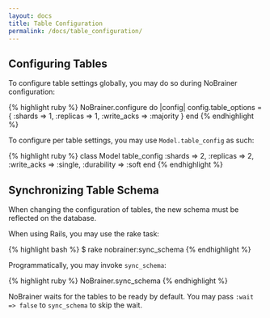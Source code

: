 ```yaml
---
layout: docs
title: Table Configuration
permalink: /docs/table_configuration/
---
```


## Configuring Tables

To configure table settings globally, you may do so during NoBrainer
configuration:

{% highlight ruby %}
NoBrainer.configure do |config|
  config.table_options = { :shards => 1, :replicas => 1,
                           :write_acks => :majority }
end
{% endhighlight %}

To configure per table settings, you may use `Model.table_config` as such:

{% highlight ruby %}
class Model
  table_config :shards => 2, :replicas => 2,
               :write_acks => :single, :durability => :soft
end
{% endhighlight %}

## Synchronizing Table Schema

When changing the configuration of tables, the new schema must be reflected on
the database.

When using Rails, you may use the rake task:

{% highlight bash %}
$ rake nobrainer:sync_schema
{% endhighlight %}

Programmatically, you may invoke `sync_schema`:

{% highlight ruby %}
NoBrainer.sync_schema
{% endhighlight %}

NoBrainer waits for the tables to be ready by default.
You may pass `:wait => false` to `sync_schema` to skip the wait.
